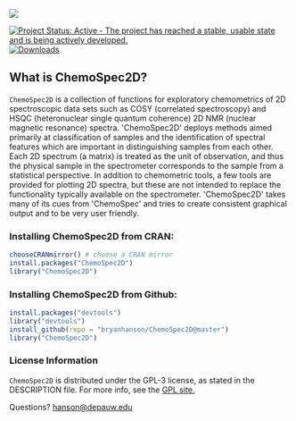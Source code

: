 ![](reference/Banner.png)

[![Project Status: Active - The project has reached a stable, usable state and is being actively developed.](http://www.repostatus.org/badges/latest/active.svg)](http://www.repostatus.org/#active) [![Downloads](https://cranlogs.r-pkg.org/badges/ChemoSpec2D)](https://cran.r-project.org/package=ChemoSpec2D)

## What is ChemoSpec2D?

`ChemoSpec2D` is a collection of functions for exploratory chemometrics of 2D spectroscopic data sets such as COSY (correlated spectroscopy) and HSQC (heteronuclear single quantum coherence) 2D NMR (nuclear magnetic resonance) spectra. 'ChemoSpec2D' deploys methods aimed primarily at classification of samples and the identification of spectral features which are important in distinguishing samples from each other. Each 2D spectrum (a matrix) is treated as the unit of observation, and thus the physical sample in the spectrometer corresponds to the  sample from a statistical perspective.  In addition to chemometric tools, a few tools are provided for plotting 2D spectra, but these are not intended to replace the functionality typically available on the spectrometer. 'ChemoSpec2D' takes many of its cues from 'ChemoSpec' and tries to create consistent graphical output and to be very user friendly.

### Installing ChemoSpec2D from CRAN:

```r
chooseCRANmirror() # choose a CRAN mirror
install.packages("ChemoSpec2D")
library("ChemoSpec2D")
```

### Installing ChemoSpec2D from Github:

```r
install.packages("devtools")
library("devtools")
install_github(repo = "bryanhanson/ChemoSpec2D@master")
library("ChemoSpec2D")
```

### License Information

`ChemoSpec2D` is distributed under the GPL-3 license, as stated in the DESCRIPTION file.  For more info, see the [GPL site.](https://gnu.org/licenses/gpl.html)

Questions?  hanson@depauw.edu
